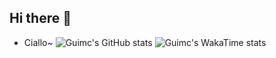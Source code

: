 ## Hi there 👋

* Ciallo~
![Guimc's GitHub stats](https://my-github-readme-stats-74wj6f579-guimc233s-projects.vercel.app/api?username=guimc233&theme=tokyonight&show=reviews,discussions_started,discussions_answered,prs_merged,prs_merged_percentage)
![Guimc's WakaTime stats](https://my-github-readme-stats-74wj6f579-guimc233s-projects.vercel.app/api/wakatime?username=guimc233&layout=compact)
